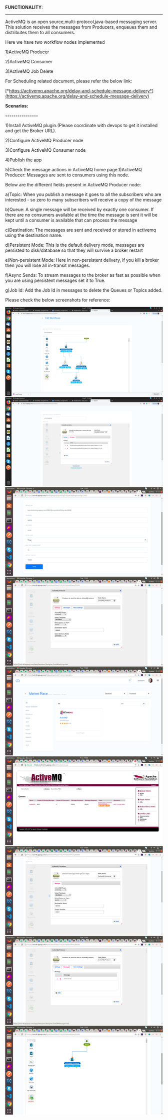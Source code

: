 **FUNCTIONALITY**:

--------------------------

ActiveMQ is an open source,multi-protocol,java-based messaging server.
This solution receives the messages from Producers, enqueues them and
distributes them to all consumers.

Here we have two workflow nodes implemented

1)ActiveMQ Producer

2)ActiveMQ Consumer

3)ActiveMQ Job Delete

For Scheduling related document, please refer the below link:

[*https://activemq.apache.org/delay-and-schedule-message-delivery*](https://activemq.apache.org/delay-and-schedule-message-delivery)

**Scenarios:**

**----------------**

1)Install ActiveMQ plugin.(Please coordinate with devops to get it
installed and get the Broker URL).

2)Configure ActiveMQ Producer node

3)Configure ActiveMQ Consumer node

4)Publish the app

5)Check the message actions in ActiveMQ home page.1)ActiveMQ Producer:
Messages are sent to consumers using this node.

Below are the different fields present in ActiveMQ Producer node:

a)Topic: When you publish a message it goes to all the subscribers who
are interested - so zero to many subscribers will receive a copy of the
message

b)Queue: A single message will be received by exactly one consumer. If
there are no consumers available at the time the message is sent it will
be kept until a consumer is available that can process the message

c)Destination: The messages are sent and received or stored in activemq
using the destination name.

d)Persistent Mode: This is the default delivery mode, messages are
persisted to disk/database so that they will survive a broker restart

e)Non-persistent Mode: Here in non-persistent delivery, if you kill a
broker then you will lose all in-transit messages.

f)Async Sends: To stream messages to the broker as fast as possible when
you are using persistent messages set it to True.

g)Job Id: Add the Job Id in messages to delete the Queues or Topics
added.

Please check the below screenshots for reference:

![Components 1](../../../assets/Features_images/ActiveMQ/image1.png)
![Components 2](../../../assets/Features_images/ActiveMQ/image2.png)
![Components 3](../../../assets/Features_images/ActiveMQ/image3.png)
![Components 4](../../../assets/Features_images/ActiveMQ/image4.png)
![Components 5](../../../assets/Features_images/ActiveMQ/image5.png)
![Components 6](../../../assets/Features_images/ActiveMQ/image6.png)
![Components 7](../../../assets/Features_images/ActiveMQ/image7.png)
![Components 8](../../../assets/Features_images/ActiveMQ/image8.png)
![Components 9](../../../assets/Features_images/ActiveMQ/image9.png)
